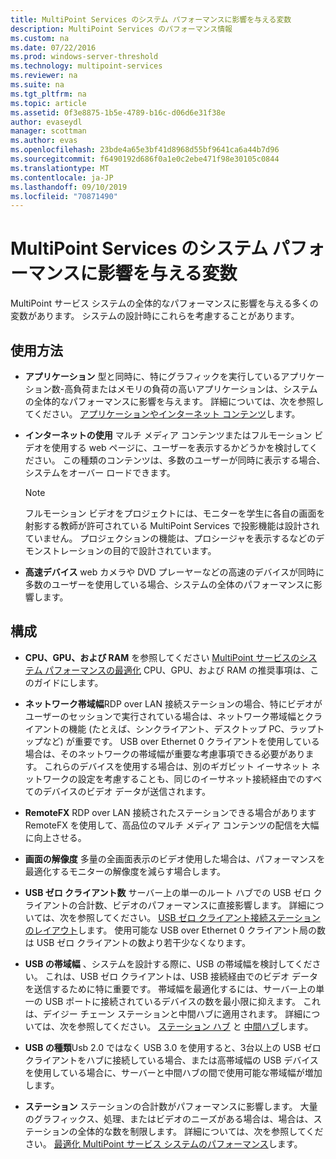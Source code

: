 ```yaml
---
title: MultiPoint Services のシステム パフォーマンスに影響を与える変数
description: MultiPoint Services のパフォーマンス情報
ms.custom: na
ms.date: 07/22/2016
ms.prod: windows-server-threshold
ms.technology: multipoint-services
ms.reviewer: na
ms.suite: na
ms.tgt_pltfrm: na
ms.topic: article
ms.assetid: 0f3e8875-1b5e-4789-b16c-d06d6e31f38e
author: evaseydl
manager: scottman
ms.author: evas
ms.openlocfilehash: 23bde4a65e3bf41d8968d55bf9641ca6a44b7d96
ms.sourcegitcommit: f6490192d686f0a1e0c2ebe471f98e30105c0844
ms.translationtype: MT
ms.contentlocale: ja-JP
ms.lasthandoff: 09/10/2019
ms.locfileid: "70871490"
---
```

# <a name="variables-affecting-multipoint-services-system-performance"></a>MultiPoint Services のシステム パフォーマンスに影響を与える変数
MultiPoint サービス システムの全体的なパフォーマンスに影響を与える多くの変数があります。 システムの設計時にこれらを考慮することがあります。  
  
## <a name="usage"></a>使用方法  
  
-   **アプリケーション** 型と同時に、特にグラフィックを実行しているアプリケーション数\-高負荷またはメモリの負荷の高いアプリケーションは、システムの全体的なパフォーマンスに影響を与えます。 詳細については、次を参照してください。 [アプリケーションやインターネット コンテンツ](hardware-and-performance-recommendations.md#applications-and-internet-content)します。  
  
-   **インターネットの使用** マルチ メディア コンテンツまたはフルモーション ビデオを使用する web ページに、ユーザーを表示するかどうかを検討してください。 この種類のコンテンツは、多数のユーザーが同時に表示する場合、システムをオーバー ロードできます。  
  
    > [!NOTE]  
    > フルモーション ビデオをプロジェクトには、モニターを学生に各自の画面を射影する教師が許可されている MultiPoint Services で投影機能は設計されていません。 プロジェクションの機能は、プロシージャを表示するなどのデモンストレーションの目的で設計されています。  
  
-   **高速デバイス** web カメラや DVD プレーヤーなどの高速のデバイスが同時に多数のユーザーを使用している場合、システムの全体のパフォーマンスに影響します。  
  
## <a name="configuration"></a>構成  
  
-   **CPU、GPU、および RAM** を参照してください [MultiPoint サービスのシステム パフォーマンスの最適化](hardware-and-performance-recommendations.md#optimize-multipoint-services-system-performance) CPU、GPU、および RAM の推奨事項は、このガイドにします。  
-   **ネットワーク帯域幅**RDP over LAN 接続ステーションの場合、特にビデオがユーザーのセッションで実行されている場合は、ネットワーク帯域幅とクライアントの機能 (たとえば、シンクライアント、デスクトップ PC、ラップトップなど) が重要です。 USB over Ethernet 0 クライアントを使用している場合は、そのネットワークの帯域幅が重要な考慮事項できる必要があります。 これらのデバイスを使用する場合は、別のギガビット イーサネット ネットワークの設定を考慮することも、同じのイーサネット接続経由でのすべてのデバイスのビデオ データが送信されます。  
-   **RemoteFX** RDP over LAN 接続されたステーションできる場合があります RemoteFX を使用して、高品位のマルチ メディア コンテンツの配信を大幅に向上させる。  
-   **画面の解像度** 多量の全画面表示のビデオ使用した場合は、パフォーマンスを最適化するモニターの解像度を減らす場合します。  
-   **USB ゼロ クライアント数** サーバー上の単一のルート ハブでの USB ゼロ クライアントの合計数、ビデオのパフォーマンスに直接影響します。 詳細については、次を参照してください。 [USB ゼロ クライアント接続ステーションのレイアウト](MultiPoint-services-Site-Planning.md#layout-for-usb-zero-client-connected-stations)します。 使用可能な USB over Ethernet 0 クライアント局の数は USB ゼロ クライアントの数より若干少なくなります。  
-   **USB の帯域幅** 、システムを設計する際に、USB の帯域幅を検討してください。  これは、USB ゼロ クライアントは、USB 接続経由でのビデオ データを送信するために特に重要です。 帯域幅を最適化するには、サーバー上の単一の USB ポートに接続されているデバイスの数を最小限に抑えます。 これは、デイジー チェーン ステーションと中間ハブに適用されます。 詳細については、次を参照してください。 [ステーション ハブ](MultiPoint-services-Site-Planning.md#station-hubs) と [中間ハブ](MultiPoint-services-Site-Planning.md#intermediate-hubs)します。  
  
-   **USB の種類**Usb 2.0 ではなく USB 3.0 を使用すると、3台以上の USB ゼロクライアントをハブに接続している場合、または高帯域幅の USB デバイスを使用している場合に、サーバーと中間ハブの間で使用可能な帯域幅が増加します。  
  
-   **ステーション** ステーションの合計数がパフォーマンスに影響します。 大量のグラフィックス、処理、またはビデオのニーズがある場合は、場合は、ステーションの全体的な数を制限します。 詳細については、次を参照してください。 [最適化 MultiPoint サービス システムのパフォーマンス](hardware-and-performance-recommendations.md#optimize-multipoint-services-system-performance)します。